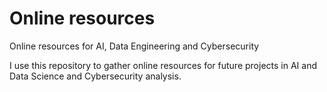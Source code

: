 # Online resources
Online resources for AI, Data Engineering and Cybersecurity

I use this repository to gather online resources for future projects in AI and Data Science and Cybersecurity analysis. 
